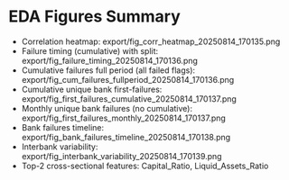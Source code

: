 # EDA Figures Summary
- Correlation heatmap: export/fig_corr_heatmap_20250814_170135.png
- Failure timing (cumulative) with split: export/fig_failure_timing_20250814_170136.png
- Cumulative failures full period (all failed flags): export/fig_cum_failures_fullperiod_20250814_170136.png
- Cumulative unique bank first-failures: export/fig_first_failures_cumulative_20250814_170137.png
- Monthly unique bank failures (no cumulative): export/fig_first_failures_monthly_20250814_170137.png
- Bank failures timeline: export/fig_bank_failures_timeline_20250814_170138.png
- Interbank variability: export/fig_interbank_variability_20250814_170139.png
- Top-2 cross-sectional features: Capital_Ratio, Liquid_Assets_Ratio